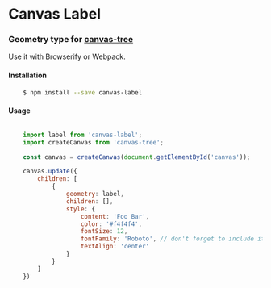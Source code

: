 # Canvas Label
### Geometry type for [canvas-tree](https://www.npmjs.com/package/canvas-tree)

Use it with Browserify or Webpack.

#### Installation

```bash
	$ npm install --save canvas-label
```

#### Usage

```javascript

	import label from 'canvas-label';
	import createCanvas from 'canvas-tree';

	const canvas = createCanvas(document.getElementById('canvas'));

	canvas.update({
		children: [
			{
				geometry: label,
				children: [],
				style: {
					content: 'Foo Bar',
					color: '#f4f4f4',
					fontSize: 12,
					fontFamily: 'Roboto', // don't forget to include it
					textAlign: 'center'
				}
			}
		]
	})
```

